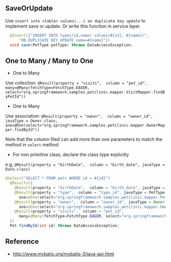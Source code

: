 
## SaveOrUpdate
Use `insert into <table> values(...) on duplicate key update` to implement save or update.
Or write this function in service layer.

```java
  @Insert({"INSERT INTO types(id,name) values(#{id}, #{name})", 
      "ON DUPLICATE KEY UPDATE name=#{name}"})
  void save(PetType petType) throws DataAccessException;
```

## One to Many / Many to One

* One to Many

Use collection: `@Result(property = "visits",  column = "pet_id",
      many=@Many(fetchType=FetchType.EAGER, select="org.springframework.samples.petclinic.mapper.VisitMapper.findByPetId"))`
      
* One to Many

Use association: `@Result(property = "owner",  column = "owner_id", javaType = Owner.class,
      one=@One(select="org.springframework.samples.petclinic.mapper.OwnerMapper.findById"))`
      
Note that the column filed can add more than one parameters to match the method in `select` method      

* For non primitive class, declare the class type explicitly

e.g, `@Result(property = "birthDate",  column = "birth_date", javaType = Date.class)`

```java
@Select("SELECT * FROM pets WHERE id = #{id}")
  @Results({
    @Result(property = "birthDate",  column = "birth_date", javaType = Date.class),
    @Result(property = "type",  column = "type_id", javaType = PetType.class,
      one=@One(select="org.springframework.samples.petclinic.mapper.PetTypeMapper.findById")),
    @Result(property = "owner",  column = "owner_id", javaType = Owner.class,
      one=@One(select="org.springframework.samples.petclinic.mapper.OwnerMapper.findById")),
    @Result(property = "visits",  column = "pet_id",
      many=@Many(fetchType=FetchType.EAGER, select="org.springframework.samples.petclinic.mapper.VisitMapper.findByPetId")),
  })
  Pet findById(int id) throws DataAccessException;
```

## Reference
* http://www.mybatis.org/mybatis-3/java-api.html